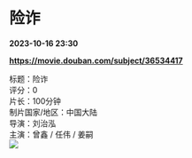 # 险诈

**2023-10-16 23:30**

**https://movie.douban.com/subject/36534417**

标题：险诈  
评分：0  
片长：100分钟  
制片国家/地区：中国大陆  
导演：刘治泓  
主演：曾鑫 / 任伟 / 姜嗣  
![](https://img1.doubanio.com/view/photo/s_ratio_poster/public/p2897446419.jpg)